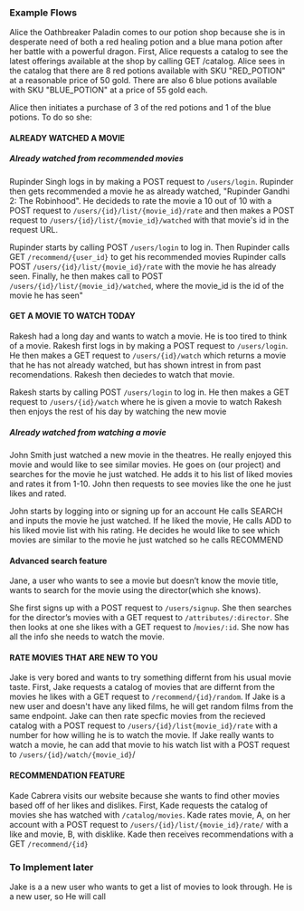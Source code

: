 ### Example Flows


Alice the Oathbreaker Paladin comes to our potion shop because she is in desperate need of both a red healing potion and a blue mana potion after her battle with a powerful dragon. First, Alice requests a catalog to see the latest offerings available at the shop by calling GET /catalog. Alice sees in the catalog that there are 8 red potions available with SKU "RED_POTION" at a reasonable price of 50 gold. There are also 6 blue potions available with SKU "BLUE_POTION" at a price of 55 gold each.

Alice then initiates a purchase of 3 of the red potions and 1 of the blue potions. To do so she:




#### ALREADY WATCHED A MOVIE
##### Already watched from recommended movies
Rupinder Singh logs in by making a POST request to `/users/login`. Rupinder then gets recommended a movie he as already watched, "Rupinder Gandhi 2: The Robinhood". He decideds to rate the movie a 10 out of 10 with a POST request to `/users/{id}/list/{movie_id}/rate` and then makes a POST request to `/users/{id}/list/{movie_id}/watched` with that movie's id in the request URL. 

Rupinder starts by calling POST `/users/login` to log in.
Then Rupinder calls GET `/recommend/{user_id}` to get his recommended movies
Rupinder calls POST `/users/{id}/list/{movie_id}/rate`  with the movie he has already seen.
Finally, he then makes call to POST `/users/{id}/list/{movie_id}/watched`, where the movie_id is the id of the movie he has seen"


#### GET A MOVIE TO WATCH TODAY
Rakesh had a long day and wants to watch a movie. He is too tired to think of a movie. Rakesh first logs in by making a POST request to `/users/login`. He then makes a GET request to `/users/{id}/watch` which returns a movie that he has not already watched, but has shown intrest in from past recomendations. Rakesh then deciedes to watch that movie. 

Rakesh starts by calling POST `/users/login` to log in.
He then makes a GET request to `/users/{id}/watch` where he is given a movie to watch
Rakesh then enjoys the rest of his day by watching the new movie

##### Already watched from watching a movie
John Smith just watched a new movie in the theatres. He really enjoyed this movie and would like to see similar movies. He goes on (our project) and searches for the movie he just watched. He adds it to his list of liked movies and rates it from 1-10. John then requests to see movies like the one he just likes and rated.

John starts by logging into or signing up for an account 
He calls SEARCH and inputs the movie he just watched.
If he liked the movie, He calls ADD to his liked movie list with his rating.
He decides he would like to see which movies are similar to the movie he just watched so he calls RECOMMEND

#### Advanced search feature
Jane, a user who wants to see a movie but doesn’t know the movie title, wants to search for the movie using the director(which she knows).

She first signs up with a POST request to `/users/signup`. She then searches for the director’s movies with a GET request to `/attributes/:director`. She then looks at one she likes with a GET request to /`movies/:id`.
She now has all the info she needs to watch the movie.


#### RATE MOVIES THAT ARE NEW TO YOU
Jake is very bored and wants to try something differnt from his usual movie taste. First, Jake requests a catalog of movies that are differnt from the movies he likes with a GET request to `/recommend/{id}/random`. If Jake is a new user and doesn't have any liked films, he will get random films from the same endpoint. Jake can then rate specfic movies from the recieved catalog with a POST request to `/users/{id}/list{movie_id}/rate` with a number for how willing he is to watch the movie. If Jake really wants to watch a movie, he can add that movie to his watch list with a POST request to `/users/{id}/watch/{movie_id}`/


#### RECOMMENDATION FEATURE
Kade Cabrera visits our website because she wants to find other movies based off of her likes and dislikes. First, Kade requests the catalog of movies she has watched with `/catalog/movies`. Kade rates movie, A, on her account with a POST request to `/users/{id}/list/{movie_id}/rate/` with a like and movie, B, with disklike. Kade then receives recommendations with a GET `/recommend/{id}`
    




### To Implement later
Jake is a a new user who wants to get a list of movies to look through. He is a new user, so He will call 
